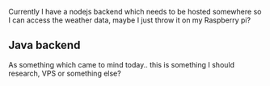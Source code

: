 Currently I have a nodejs backend which needs to be hosted somewhere so I can access the weather data, maybe I just throw it on my Raspberry pi? 

## Java backend

As something which came to mind today.. this is something I should research, VPS or something else?